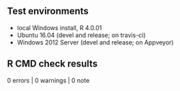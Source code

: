 ## Test environments
* local Windows install, R 4.0.01
* Ubuntu 16.04 (devel and release; on travis-ci)
* Windows 2012 Server (devel and release; on Appveyor)

## R CMD check results

0 errors | 0 warnings | 0 note
